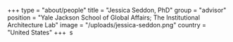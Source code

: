 +++
type = "about/people"
title = "Jessica Seddon, PhD"
group = "advisor"
position = "Yale Jackson School of Global Affairs; The Institutional Architecture Lab"
image = "/uploads/jessica-seddon.png"
country = "United States"
+++
 ﻿ s